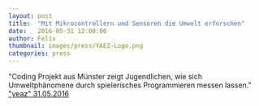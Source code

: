 ```yaml
---
layout: post
title:  "Mit Mikrocontrollern und Sensoren die Umwelt erforschen"
date:   2016-05-31 12:00:00
author: Felix
thumbnail: images/press/YAEZ-Logo.png
categories: press
---
```

"Coding Projekt aus Münster zeigt Jugendlichen, wie sich Umweltphänomene durch spielerisches Programmieren messen lassen."
<a href="https://www.yaez.com/">"yeaz" 31.05.2016</a>

